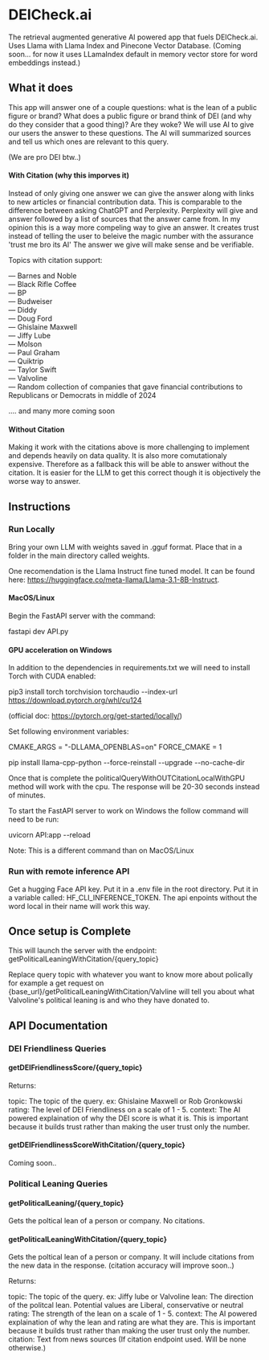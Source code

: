 # DEICheck.ai
The retrieval augmented generative AI powered app that fuels DEICheck.ai. Uses Llama with Llama Index and Pinecone Vector Database. (Coming soon... for now it uses LLamaIndex default in memory vector store for word embeddings instead.)

## What it does

This app will answer one of a couple questions: what is the lean of a public figure or brand? What does a public figure or brand think of DEI (and why do they consider that a good thing)? Are they woke? We will use AI to give our users the answer to these questions. The AI will summarized sources and tell us which ones are relevant to this query. 

(We are pro DEI btw..)

#### With Citation (why this imporves it)

Instead of only giving one answer we can give the answer along with links to new articles or financial contribution data. This is comparable to the difference between asking ChatGPT and Perplexity. Perplexity will give and answer followed by a list of sources that the answer came from. In my opinion this is a way more compeling way to give an answer. It creates trust instead of telling the user to beleive the magic number with the assurance 'trust me bro its AI' The answer we give will make sense and be verifiable.

Topics with citation support:

 &mdash; Barnes and Noble\
 &mdash; Black Rifle Coffee\
 &mdash; BP\
 &mdash; Budweiser\
 &mdash; Diddy\
 &mdash; Doug Ford\
 &mdash; Ghislaine Maxwell\
 &mdash; Jiffy Lube\
 &mdash; Molson\
 &mdash; Paul Graham\
 &mdash; Quiktrip\
 &mdash; Taylor Swift\
 &mdash; Valvoline\
 &mdash; Random collection of companies that gave financial contributions to Republicans or Democrats in middle of 2024

 .... and many more coming soon
 
#### Without Citation

Making it work with the citations above is more challenging to implement and depends heavily on data quality. It is also more comutationaly expensive. Therefore as a fallback this will be able to answer without the citation. It is easier for the LLM to get this correct though it is objectively the worse way to answer.

## Instructions

### Run Locally

Bring your own LLM with weights saved in .gguf format. Place that in a folder in the main directory called weights.

One recomendation is the Llama Instruct fine tuned model. It can be found here: https://huggingface.co/meta-llama/Llama-3.1-8B-Instruct. 

#### MacOS/Linux
Begin the FastAPI server with the command:

fastapi dev API.py

#### GPU acceleration on Windows

In addition to the dependencies in requirements.txt we will need to install Torch with CUDA enabled:

pip3 install torch torchvision torchaudio --index-url https://download.pytorch.org/whl/cu124

(official doc: https://pytorch.org/get-started/locally/)

Set following environment variables:

CMAKE_ARGS = "-DLLAMA_OPENBLAS=on"
FORCE_CMAKE = 1

pip install llama-cpp-python --force-reinstall --upgrade --no-cache-dir

Once that is complete the politicalQueryWithOUTCitationLocalWithGPU method will work with the cpu. The response will be 20-30 seconds instead of minutes.

To start the FastAPI server to work on Windows the follow command will need to be run:

uvicorn API:app --reload

Note: This is a different command than on MacOS/Linux

### Run with remote inference API

Get a hugging Face API key. Put it in a .env file in the root directory. Put it in a variable called: HF_CLI_INFERENCE_TOKEN. The api enpoints without the word local in their name will work this way.

## Once setup is Complete
This will launch the server with the endpoint: getPoliticalLeaningWithCitation/{query_topic}

Replace query topic with whatever you want to know more about polically for example a get request on
{base_url}/getPoliticalLeaningWithCitation/Valvline will tell you about what Valvoline's political leaning is and who they have donated to.

## API Documentation

### DEI Friendliness Queries

#### getDEIFriendlinessScore/{query_topic}

Returns:

topic: The topic of the query. ex: Ghislaine Maxwell or Rob Gronkowski
rating: The level of DEI Friendliness on a scale of 1 - 5.
context: The AI powered explaination of why the DEI score is what it is. This is important because it builds trust rather than making the user trust only the number.

#### getDEIFriendlinessScoreWithCitation/{query_topic}

Coming soon..

### Political Leaning Queries

#### getPoliticalLeaning/{query_topic}
Gets the poltical lean of a person or company. No citations.


#### getPoliticalLeaningWithCitation/{query_topic}
Gets the poltical lean of a person or company. It will include citations from the new data in the response. (citation accuracy will improve soon..)


Returns:

topic: The topic of the query. ex: Jiffy lube or Valvoline
lean: The direction of the politcal lean. Potential values are Liberal, conservative or neutral
rating: The strength of the lean on a scale of 1 - 5.
context: The AI powered explaination of why the lean and rating are what they are. This is important because it builds trust rather than making the user trust only the number.
citation: Text from news sources (If citation endpoint used. Will be none otherwise.)

